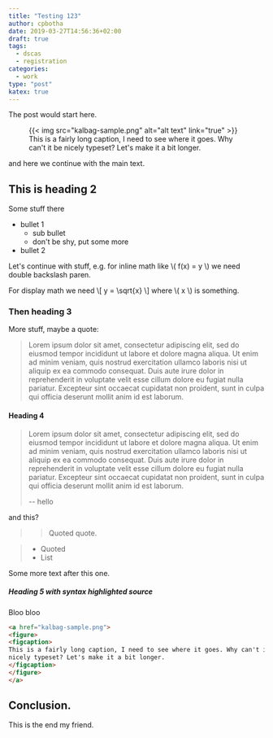 ```yaml
---
title: "Testing 123"
author: cpbotha
date: 2019-03-27T14:56:36+02:00
draft: true
tags:
  - dscas
  - registration
categories:
  - work
type: "post"
katex: true
---
```


The post would start here.


<figure>
  {{< img src="kalbag-sample.png" alt="alt text" link="true" >}}
  <figcaption>
  This is a fairly long caption, I need to see where it goes. Why can't it be
  nicely typeset? Let's make it a bit longer.
  </figcaption>
</figure>

and here we continue with the main text.

## This is heading 2

Some stuff there

- bullet 1
  - sub bullet
  - don't be shy, put some more
- bullet 2

Let's continue with stuff, e.g. for inline math like \\( f(x) = y \\) we need
double backslash paren.

For display math we need \\[ y = \sqrt{x} \\] where \\( x \\) is something.

### Then heading 3

More stuff, maybe a quote:

> Lorem ipsum dolor sit amet, consectetur adipiscing elit, sed do eiusmod tempor
> incididunt ut labore et dolore magna aliqua. Ut enim ad minim veniam, quis
> nostrud exercitation ullamco laboris nisi ut aliquip ex ea commodo
> consequat. Duis aute irure dolor in reprehenderit in voluptate velit esse
> cillum dolore eu fugiat nulla pariatur. Excepteur sint occaecat cupidatat non
> proident, sunt in culpa qui officia deserunt mollit anim id est laborum.

#### Heading 4

> Lorem ipsum dolor sit amet, consectetur adipiscing elit, sed do eiusmod tempor
> incididunt ut labore et dolore magna aliqua. Ut enim ad minim veniam, quis
> nostrud exercitation ullamco laboris nisi ut aliquip ex ea commodo
> consequat. Duis aute irure dolor in reprehenderit in voluptate velit esse
> cillum dolore eu fugiat nulla pariatur. Excepteur sint occaecat cupidatat non
> proident, sunt in culpa qui officia deserunt mollit anim id est laborum.
>
> -- hello

and this?

> > Quoted quote.

> * Quoted 
> * List

Some more text after this one.

##### Heading 5 with syntax highlighted source

Bloo bloo

``` html
<a href="kalbag-sample.png">
<figure>
<figcaption>
This is a fairly long caption, I need to see where it goes. Why can't it be
nicely typeset? Let's make it a bit longer.
</figcaption>
</figure>
</a>
```

## Conclusion.

This is the end my friend.
